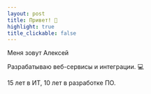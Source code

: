 ```yaml
---
layout: post
title: Привет! 👋
highlight: true
title_clickable: false
---
```


Меня зовут Алексей

Разрабатываю веб-сервисы и интеграции. 💻

15 лет в ИТ, 10 лет в разработке ПО.
